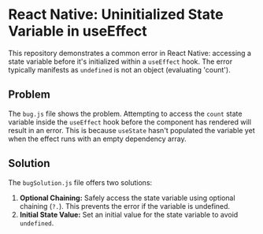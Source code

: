 # React Native: Uninitialized State Variable in useEffect

This repository demonstrates a common error in React Native: accessing a state variable before it's initialized within a `useEffect` hook.  The error typically manifests as `undefined` is not an object (evaluating 'count').

## Problem

The `bug.js` file shows the problem.  Attempting to access the `count` state variable inside the `useEffect` hook before the component has rendered will result in an error.  This is because `useState` hasn't populated the variable yet when the effect runs with an empty dependency array.

## Solution

The `bugSolution.js` file offers two solutions:

1. **Optional Chaining:**  Safely access the state variable using optional chaining (`?.`). This prevents the error if the variable is undefined.
2. **Initial State Value:** Set an initial value for the state variable to avoid `undefined`.